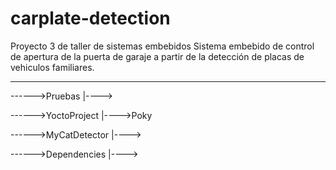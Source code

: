 # carplate-detection
Proyecto 3 de taller de sistemas embebidos
Sistema embebido de control de apertura de la puerta de garaje a partir de la detección de placas de vehiculos familiares.

--------------------------------------------------------------------------------------------------------------------------
------>Pruebas
        |---->


------>YoctoProject
        |---->Poky


------>MyCatDetector
        |---->


------>Dependencies
        |---->
